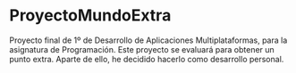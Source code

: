 # ProyectoMundoExtra
Proyecto final de 1º de Desarrollo de Aplicaciones Multiplataformas, para la asignatura de Programación. Este proyecto se evaluará para obtener un punto extra. Aparte de ello, he decidido hacerlo como desarrollo personal.

